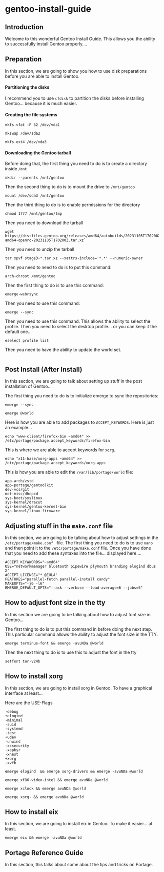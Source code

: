 # gentoo-install-guide

## Introduction

Welcome to this wonderful Gentoo Install Guide. This allows you the ability 
to successfully install Gentoo properly....

## Preparation

In this section, we are going to show you how to use disk preparations before you are able to install Gentoo.

#### Partitioning the disks

I recommend you to use `cfdisk` to partition the disks before installing Gentoo... because it is much easier. 

#### Creating the file systems

```shell
mkfs.vfat -F 32 /dev/vda1
```

```shell
mkswap /dev/sda2
```

```shell
mkfs.ext4 /dev/vda3
```

#### Downloading the Gentoo tarball

Before doing that, the first thing you need to do  is to create a directory inside `/mnt`

`mkdir --parents /mnt/gentoo`

Then the second thing to do is to mount the drive to `/mnt/gentoo`

`mount /dev/sda3 /mnt/gentoo`

Then the third thing to do is to enable permissions for the directory

`chmod 1777 /mnt/gentoo/tmp`



Then you need to download the tarball

```shell
wget https://distfiles.gentoo.org/releases/amd64/autobuilds/20231105T170200Z/stage3-amd64-openrc-20231105T170200Z.tar.xz`
```



Then you need to unzip the tarball

```shell
tar xpvf stage3-*.tar.xz --xattrs-include='*.*' --numeric-owner
```



Then you need to need to do is to put this command: 

```shell
arch-chroot /mnt/gentoo
```

Then the first thing to do is to use this command:

```shell
emerge-webrsync
```

Then you need to use this command: 

```shell
emerge --sync
```

Then you need to use this command. This allows the ability to select the profile. Then you need to select the desktop profile... or you can keep it the default one...

```shell
eselect profile list 
```

Then you need to have the ability to update the world set.

```shell

```



## Post Install (After Install)

In this section, we are going to talk about setting up stuff in the post installation of Gentoo...

The first thing you need to do is to initialize emerge to sync the repositories: 

```shell
emerge --sync
```

```shell
emerge @world
```

Here is how you are able to add packages to `ACCEPT_KEYWORDS`.
Here is just an example...

```shell
echo "www-client/firefox-bin ~amd64" >> /etc/portage/package.accept_keywords/firefox-bin
```

This is where we are able to accept keywords for `xorg`.

```shell
echo "x11-base/xorg-apps ~amd64" >> /etc/portage/package.accept_keywords/xorg-apps
```

This is how you are able to edit the `/var/lib/portage/world` file: 

```shell
app-arch/zstd
app-portage/gentoolkit
dev-vcs/git
net-misc/dhcpcd
sys-boot/syslinux
sys-kernel/dracut
sys-kernel/gentoo-kernel-bin
sys-kernel/linux-firmware
```

## Adjusting stuff in the `make.conf` file

In this section, we are going to be talking about how to adjust settings in the `/etc/portage/make.conf ` file. The first thing you need to do is to use `nano` and then point it to the `/etc/portage/make.conf` file. Once you have done that you need to add these syntaxes into the file... displayed here....

```shell
ACCEPT_KEYWWORDS="~amd64"
USE="networkmanager bluetooth pipewire plymouth branding elogind dbus X"
ACCEPT_LICENSE="* @EULA"
FEATURES="parallel-fetch parallel-install candy"
MAKEOPTS="-j6 -l6"
EMERGE_DEFAULT_OPTS="--ask --verbose --load-average=6 --jobs=6"
```

## How to adjust font size in the tty

In this section we are going to be talking about how to adjust font size in Gentoo...

The first thing to do is to put this command in before doing the next step. This particular command allows the ability to adjust the font size in the TTY.  

```shell
emerge terminus-font && emerge -avuNDa @world
```

Then the next thing to do is to use this to adjust the font in the tty

```shell
setfont ter-v24b
```

## How to install xorg

In this section, we are going to install xorg in Gentoo. To have a graphical interface at least...

Here are the USE-Flags

```shell
-debug
+elogind
-minimal
-suid
-systemd
-test
+udev
-unwind
-xcsecurity
-xephyr
-xnest
+xorg
-xvfb
```

```shell
emerge elogind  && emerge xorg-drivers && emerge -avuNDa @world
```

```shell
emerge xf86-video-intel && emerge avuNDa @world
```

```shell
emerge xclock && emerge avuNDa @world
```

```shell
emerge xorg- && emerge avuNDa @world
```

## How to install eix

In this section, we are going to install eix in Gentoo. To make it easier... at least.

```shell
emerge eix && emerge -avuNDa @world
```

## Portage Reference Guide

In this section, this talks about some about the tips and tricks on Portage.
